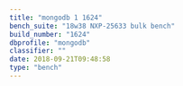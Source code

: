 ```yaml
---
title: "mongodb 1 1624"
bench_suite: "18w38 NXP-25633 bulk bench"
build_number: "1624"
dbprofile: "mongodb"
classifier: ""
date: 2018-09-21T09:48:58
type: "bench"
---
```

